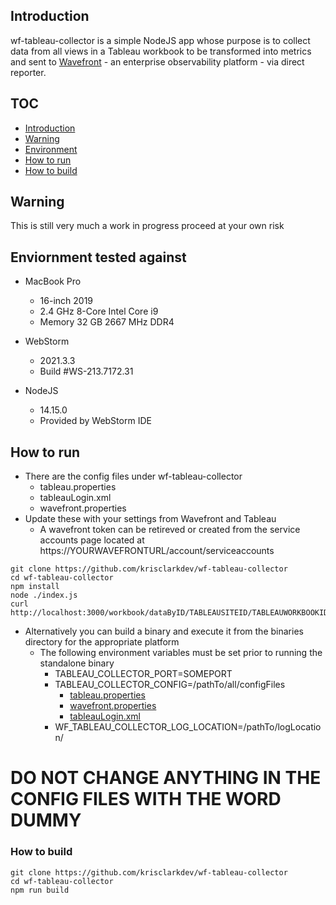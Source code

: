 ## Introduction
wf-tableau-collector is a simple NodeJS app whose purpose is to collect data from all views in a Tableau workbook
to be transformed into metrics and sent to [Wavefront](https://tanzu.vmware.com/observability) - an enterprise observability platform - via direct reporter.

## TOC
* [Introduction](#introduction)
* [Warning](#warning)
* [Environment](#enviornment-tested-against)
* [How to run](#how-to-run)
* [How to build](#how-to-build)

## Warning
This is still very much a work in progress proceed at your own risk

## Enviornment tested against
* MacBook Pro
  * 16-inch 2019
  * 2.4 GHz 8-Core Intel Core i9
  * Memory 32 GB 2667 MHz DDR4

* WebStorm
  * 2021.3.3
  * Build #WS-213.7172.31

* NodeJS
  * 14.15.0
  * Provided by WebStorm IDE

## How to run

* There are the config files under wf-tableau-collector
  * tableau.properties
  * tableauLogin.xml
  * wavefront.properties
* Update these with your settings from Wavefront and Tableau
  * A wavefront token can be retireved or created from the service accounts page located at https://YOURWAVEFRONTURL/account/serviceaccounts

```shell
git clone https://github.com/krisclarkdev/wf-tableau-collector
cd wf-tableau-collector
npm install
node ./index.js
curl http://localhost:3000/workbook/dataByID/TABLEAUSITEID/TABLEAUWORKBOOKID
```

* Alternatively you can build a binary and execute it from the binaries directory for the appropriate platform
  * The following environment variables must be set prior to running the standalone binary
    * TABLEAU_COLLECTOR_PORT=SOMEPORT
    * TABLEAU_COLLECTOR_CONFIG=/pathTo/all/configFiles
      * [tableau.properties](https://raw.githubusercontent.com/krisclarkdev/wf-tableau-collector/master/config/tableau.properties)
      * [wavefront.properties](https://raw.githubusercontent.com/krisclarkdev/wf-tableau-collector/master/config/wavefront.properties)
      * [tableauLogin.xml](https://raw.githubusercontent.com/krisclarkdev/wf-tableau-collector/master/config/tableauLogin.xml)
    * WF_TABLEAU_COLLECTOR_LOG_LOCATION=/pathTo/logLocation/

# DO NOT CHANGE ANYTHING IN THE CONFIG FILES WITH THE WORD DUMMY

### How to build

```shell
git clone https://github.com/krisclarkdev/wf-tableau-collector
cd wf-tableau-collector
npm run build
```
